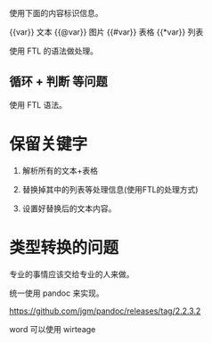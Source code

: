 使用下面的内容标识信息。 

{{var}} 文本
{{@var}} 图片
{{#var}} 表格
{{*var}} 列表

使用 FTL 的语法做处理。

## 循环 + 判断 等问题

使用 FTL 语法。

# 保留关键字

1. 解析所有的文本+表格

2. 替换掉其中的列表等处理信息(使用FTL的处理方式)

3. 设置好替换后的文本内容。

# 类型转换的问题

专业的事情应该交给专业的人来做。

统一使用 pandoc 来实现。

https://github.com/jgm/pandoc/releases/tag/2.2.3.2

word 可以使用 wirteage